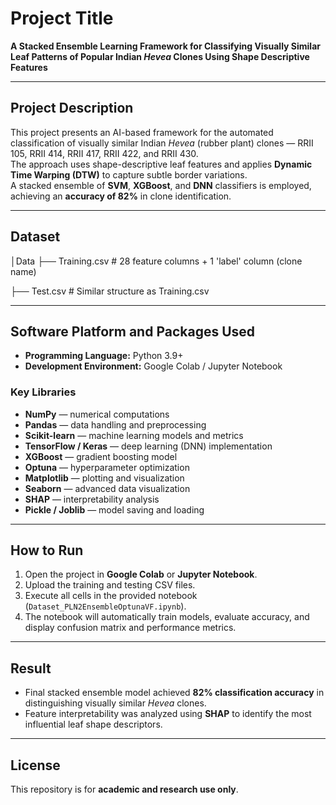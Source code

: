 # **Project Title**
**A Stacked Ensemble Learning Framework for Classifying Visually Similar Leaf Patterns of Popular Indian *Hevea* Clones Using Shape Descriptive Features**

---

## **Project Description**
This project presents an AI-based framework for the automated classification of visually similar Indian *Hevea* (rubber plant) clones — RRII 105, RRII 414, RRII 417, RRII 422, and RRII 430.  
The approach uses shape-descriptive leaf features and applies **Dynamic Time Warping (DTW)** to capture subtle border variations.  
A stacked ensemble of **SVM**, **XGBoost**, and **DNN** classifiers is employed, achieving an **accuracy of 82%** in clone identification.

---

## **Dataset**
│Data
├── Training.csv # 28 feature columns + 1 'label' column (clone name)

├── Test.csv # Similar structure as Training.csv

---

## **Software Platform and Packages Used**

- **Programming Language:** Python 3.9+  
- **Development Environment:** Google Colab / Jupyter Notebook  

### **Key Libraries**
- **NumPy** — numerical computations  
- **Pandas** — data handling and preprocessing  
- **Scikit-learn** — machine learning models and metrics  
- **TensorFlow / Keras** — deep learning (DNN) implementation  
- **XGBoost** — gradient boosting model  
- **Optuna** — hyperparameter optimization  
- **Matplotlib** — plotting and visualization  
- **Seaborn** — advanced data visualization  
- **SHAP** — interpretability analysis  
- **Pickle / Joblib** — model saving and loading  

---

## **How to Run**
1. Open the project in **Google Colab** or **Jupyter Notebook**.  
2. Upload the training and testing CSV files.  
3. Execute all cells in the provided notebook (`Dataset_PLN2EnsembleOptunaVF.ipynb`).  
4. The notebook will automatically train models, evaluate accuracy, and display confusion matrix and performance metrics.  

---

## **Result**
- Final stacked ensemble model achieved **82% classification accuracy** in distinguishing visually similar *Hevea* clones.  
- Feature interpretability was analyzed using **SHAP** to identify the most influential leaf shape descriptors.

---

## **License**
This repository is for **academic and research use only**.

